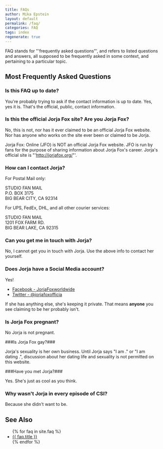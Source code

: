 ```yaml
---
title: FAQs
author: Mika Epstein
layout: default
permalink: /faq/
categories: FAQ
tags: index
regenerate: true
---
```


FAQ stands for "'frequently asked questions"', and refers to listed questions and answers, all supposed to be frequently asked in some context, and pertaining to a particular topic.

## Most Frequently Asked Questions

### Is this FAQ up to date?

You're probably trying to ask if the contact information is up to date. Yes, yes it is. That's the official, public, contact information.

### Is this the official Jorja Fox site? Are you Jorja Fox?

No, this is not, nor has it ever claimed to be an official Jorja Fox website. Nor has anyone who works on the site ever been or claimed to be Jorja.

Jorja Fox: Online (JFO) is NOT an official Jorja Fox website. JFO is run by fans for the purpose of sharing information about Jorja Fox's career. Jorja's official site is "'http://jorjafox.org/"'.

### How can I contact Jorja?

For Postal Mail only:

STUDIO FAN MAIL  
P.O. BOX 3175  
BIG BEAR CITY, CA 92314

For UPS, FedEx, DHL, and all other courier services:

STUDIO FAN MAIL  
1201 FOX FARM RD.  
BIG BEAR LAKE, CA 92315

### Can you get me in touch with Jorja?

No, I cannot get you in touch with Jorja. Use the above info to contact her yourself.

### Does Jorja have a Social Media account?

Yes!

* [Facebook - JorjaFoxworldwide](https://www.facebook.com/JorjaFoxworldwide)
* [Twitter - @jorjafoxofficia](https://twitter.com/jorjafoxofficia)

If she has anything else, she's keeping it private. That means **anyone** you see claiming to be her probably isn't. 

### Is Jorja Fox pregnant?

No Jorja is not pregnant.

###Is Jorja Fox gay?###

Jorja's sexuality is her own business. Until Jorja says "I am <whatever>." or "I am dating <whomever>.", discussion about her dating life and sexuality is not permitted on this website.

###Have you met Jorja?###

Yes. She's just as cool as you think.

### Why wasn't Jorja in every episode of CSI? ###

Because she didn't want to be.

## See Also

<ul>
{% for faq in site.faq %}
	<li><a href="{{ site.baseurl }}{{ faq.url }}">{{ faq.title }}</a></li>
{% endfor %}
</ul>